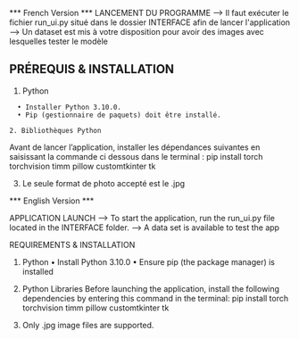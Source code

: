 *** French Version ***
LANCEMENT DU PROGRAMME
--> Il faut exécuter le fichier run_ui.py situé dans le dossier INTERFACE afin de lancer l'application
--> Un dataset est mis à votre disposition pour avoir des images avec lesquelles tester le modèle


PRÉREQUIS & INSTALLATION
---------------------------

1. Python
~~~~~~~~~~~
  • Installer Python 3.10.0.  
  • Pip (gestionnaire de paquets) doit être installé.

2. Bibliothèques Python
~~~~~~~~~~~~~~~~~~~~~~~~~
  Avant de lancer l’application, installer les dépendances suivantes en saisissant la commande ci dessous dans le terminal :
  pip install torch torchvision timm pillow customtkinter tk



3. Le seule format de photo accepté est le .jpg


*** English Version ***

APPLICATION LAUNCH
--> To start the application, run the run_ui.py file located in the INTERFACE folder.
--> A data set is available to test the app

REQUIREMENTS & INSTALLATION
1. Python
• Install Python 3.10.0
• Ensure pip (the package manager) is installed

2. Python Libraries
Before launching the application, install the following dependencies by entering this command in the terminal:
pip install torch torchvision timm pillow customtkinter tk


3. Only .jpg image files are supported.




